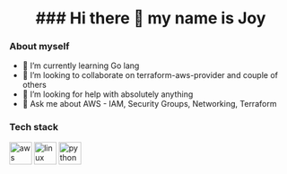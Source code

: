 <link rel="stylesheet" href="https://cdn.jsdelivr.net/gh/devicons/devicon@master/devicon.min.css">

<h1 align="center"> ### Hi there 👋 my name is Joy </h1>

### About myself
- 🌱 I’m currently learning Go lang
- 👯 I’m looking to collaborate on terraform-aws-provider and couple of others
- 🤔 I’m looking for help with absolutely anything
- 💬 Ask me about AWS - IAM, Security Groups, Networking, Terraform

### Tech stack
<p align="left">
  <img src="https://devicons.github.io/devicon/devicon.git/icons/amazonwebservices/amazonwebservices-original-wordmark.svg" alt="aws" width="40" height="40"/> 
  <i class="devicon-nodejs-plain colored"></i>
  <img src="https://devicons.github.io/devicon/devicon.git/icons/linux/linux-original.svg" alt="linux" width="40" height="40"/> 
  <img src="https://devicons.github.io/devicon/devicon.git/icons/python/python-original.svg" alt="python" width="40" height="40"/>   
</p>
